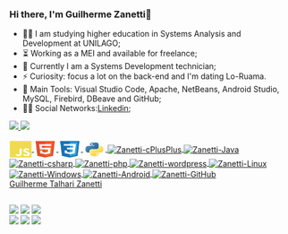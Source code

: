 ### Hi there, I'm Guilherme Zanetti👋

- 👨‍💻 I am studying higher education in Systems Analysis and Development at UNILAGO;
- ⏳ Working as a MEI and available for freelance;
- 🌱 Currently I am a Systems Development technician;
- ⚡ Curiosity: focus a lot on the back-end and I'm dating Lo-Ruama. 
- 🎒 Main Tools: Visual Studio Code, Apache, NetBeans, Android Studio, MySQL, Firebird, DBeave and GitHub;
- 🙋‍♂️ Social Networks:[Linkedin](https://www.linkedin.com/in/guilherme-talhari-zanetti-206701202/);

<!--Parte dos quadros-->
<div>
  <a href="https://github.com/Zanetti-Programmer">
  <img height="180em" src="https://github-readme-stats.vercel.app/api?username=Zanetti-Programmer&show_icons=true&theme=transparent"/>
      <img height="180em" src="https://github-readme-stats.vercel.app/api/top-langs/?username=Zanetti-Programmer&layout=compact&theme=transparent"/>
</div>
  
  <!--Parte dos incones-->
<div style="display: inline_block"><br>
  <img align="center" alt="Zanetti-Js" height="30" width="40" src="https://raw.githubusercontent.com/devicons/devicon/master/icons/javascript/javascript-plain.svg">
  <img align="center" alt="Zanetti-HTML" height="30" width="40" src="https://raw.githubusercontent.com/devicons/devicon/master/icons/html5/html5-original.svg">
  <img align="center" alt="Zanetti-CSS" height="30" width="40" src="https://raw.githubusercontent.com/devicons/devicon/master/icons/css3/css3-original.svg">
  <img align="center" alt="Zanetti-Python" height="30" width="40" src="https://raw.githubusercontent.com/devicons/devicon/master/icons/python/python-original.svg">
  <img align="center" alt="Zanetti-cPlusPlus" height="30" width="40" src="https://icongr.am/devicon/cplusplus-original.svg?size=128&color=currentColor">
  <img align="center" alt="Zanetti-Java" height="30" width="40" src="https://icongr.am/devicon/java-original.svg?size=128&color=currentColor">
  <img align="center" alt="Zanetti-csharp" height="30" width="40" src="https://icongr.am/devicon/csharp-original.svg?size=128&color=currentColor">
  <img align="center" alt="Zanetti-php" height="30" width="40" src="https://icongr.am/devicon/php-original.svg?size=125&color=currentColor">
  <img align="center" alt="Zanetti-wordpress" height="30" width="40" src="https://icongr.am/devicon/wordpress-original.svg?size=125&color=currentColor">
  <img align="center" alt="Zanetti-Linux" height="30" width="40" src="https://icongr.am/devicon/linux-plain.svg?size=128&color=ffffff">
  <img align="center" alt="Zanetti-Windows" height="30" width="40" src="https://icongr.am/devicon/windows8-original.svg?size=128&color=currentColor">
  <img align="center" alt="Zanetti-Android" height="30" width="40" src="https://icongr.am/devicon/android-original.svg?size=128&color=currentColor">
  <img align="center" alt="Zanetti-GitHub" height="30" width="40" src="https://icongr.am/octicons/mark-github.svg?size=128&color=ffffff">
</div>

<div class="badge-base LI-profile-badge" data-locale="pt_BR" data-size="medium" data-theme="dark" data-type="VERTICAL" data-vanity="guilherme-talhari-zanetti" data-version="v1"><a class="badge-base__link LI-simple-link" href="https://br.linkedin.com/in/guilherme-talhari-zanetti?trk=profile-badge">Guilherme Talhari Zanetti</a></div>
              
  
  ##
  
  <!--Parte dos incones com links-->
<div> 
  <a href = "mailto:guilhermetalharizanetti@gmail.com"><img src="https://img.shields.io/badge/Gmail-D14836?style=for-the-badge&logo=gmail&logoColor=white" target="_blank"></a>
  <a href="https://www.linkedin.com/in/guilherme-talhari-zanetti-206701202/" target="_blank"><img src="https://img.shields.io/badge/-LinkedIn-%230077B5?style=for-the-badge&logo=linkedin&logoColor=white" target="_blank"></a> 
  <a href="https://github.com/Zanetti-Programmer" target="_blank"><img src="https://img.shields.io/badge/GitHub-100000?style=for-the-badge&logo=github&logoColor=white" target="_blank"></a> 
</div>
  <a href="https://steamcommunity.com/id/Zanetti-Programmer" target="_blank"><img src="https://img.shields.io/badge/Steam-000000?style=for-the-badge&logo=steam&logoColor=white" target="_blank"></a> 
  <a href="https://steamcommunity.com/id/Zanetti-Programmer" target="_blank"><img src="https://img.shields.io/badge/Counter_Strike-000000?style=for-the-badge&logo=counter-strike&logoColor=white" target="_blank"></a> 
  <a href="https://open.spotify.com/user/zzanettezz" target="_blank"><img src="https://img.shields.io/badge/Spotify-1ED760?&style=for-the-badge&logo=spotify&logoColor=white" target="_blank"></a> 
</div>
